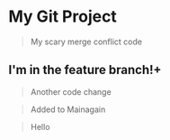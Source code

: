 # My Git Project

> My scary merge conflict code


## I'm in the feature branch!+

>Another code change

>Added to Mainagain

>Hello
